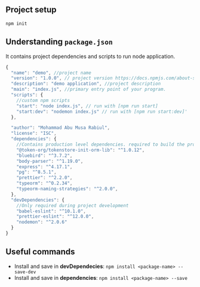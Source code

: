 ## Project setup

`npm init` 

## Understanding `package.json`

It contains project dependencies and scripts to run node application.

```js
{
  "name": "demo", //project name
  "version": "1.0.0", // project version https://docs.npmjs.com/about-semantic-versioning
  "description": "demo application", //project description
  "main": "index.js", //primary entry point of your program.
  "scripts": {
    //custom npm scripts
    "start": "node index.js", // run with [npm run start]
    "start:dev": "nodemon index.js" // run with [npm run start:dev]'
  },

  "author": "Mohammad Abu Musa Rabiul",
  "license": "ISC",
  "dependencies": {
    //Contains production level dependencies. required to build the project
    "@token-org/tokenstore-init-orm-lib": "^1.0.12",
    "bluebird": "^3.7.2",
    "body-parser": "^1.19.0",
    "express": "^4.17.1",
    "pg": "^8.5.1",
    "prettier": "^2.2.0",
    "typeorm": "^0.2.34",
    "typeorm-naming-strategies": "^2.0.0",
  },
  "devDependencies": {
    //Only required during project development
    "babel-eslint": "^10.1.0",
    "prettier-eslint": "^12.0.0",
    "nodemon": "^2.0.6"
  }
}
```
## Useful commands

- Install and save in **devDependecies**: `npm install <package-name> --save-dev`
- Install and save in **dependencies**: `npm install <package-name> --save`